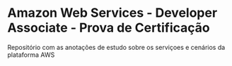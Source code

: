 # Amazon Web Services - Developer Associate - Prova de Certificação

Repositório com as anotações de estudo sobre os serviçoes e cenários da plataforma AWS